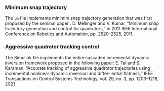 ### Minimum snap trajectory
The `.m` file implements minimim snap trajectory generation that was first proposed by the seminal paper :
D. Mellinger and V. Kumar, “Minimum snap trajectory generation
and control for quadrotors,” in 2011 IEEE International Conference
on Robotics and Automation, pp. 2520–2525, 2011.

### Aggressive quadrotor tracking control
The Simulink file implements the entire cascaded incremental dynamic inversion framework proposed in the following paper:
E. Tal and S. Karaman, “Accurate tracking of aggressive quadrotor
trajectories using incremental nonlinear dynamic inversion and differ-
ential flatness,” IEEE Transactions on Control Systems Technology,
vol. 29, no. 3, pp. 1203–1218, 2021


